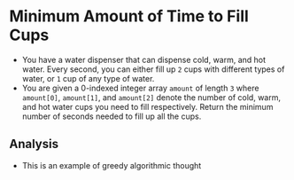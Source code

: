 # Minimum Amount of Time to Fill Cups
- You have a water dispenser that can dispense cold, warm, and hot water. Every second, you can either fill up `2` cups with different types of water, or `1` cup of any type of water.
- You are given a 0-indexed integer array `amount` of length `3` where `amount[0]`, `amount[1]`, and `amount[2]` denote the number of cold, warm, and hot water cups you need to fill respectively. Return the minimum number of seconds needed to fill up all the cups.

## Analysis
- This is an example of greedy algorithmic thought
